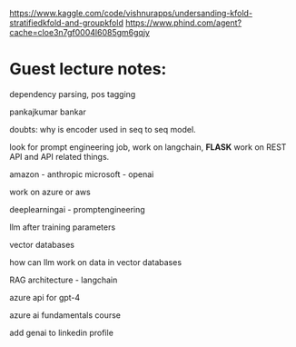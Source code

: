 https://www.kaggle.com/code/vishnurapps/undersanding-kfold-stratifiedkfold-and-groupkfold
https://www.phind.com/agent?cache=cloe3n7gf0004l6085gm6gqjy


# Guest lecture notes:
dependency parsing, pos tagging

pankajkumar bankar

doubts:
why is encoder used in seq to seq model.


look for prompt engineering job, work on langchain, **FLASK** work on REST API and API related things.

amazon - anthropic
microsoft - openai


work on azure or aws


deeplearningai - promptengineering

llm after training parameters

vector databases


how can llm work on data in vector databases


RAG architecture - langchain

azure api for gpt-4

azure ai fundamentals course


add genai to linkedin profile